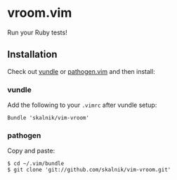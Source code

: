 vroom.vim
=========

Run your Ruby tests!

Installation
------------

Check out [vundle](https://github.com/gmarik/vundle) or
[pathogen.vim](https://github.com/tpope/vim-pathogen) and then install:

### vundle

Add the following to your `.vimrc` after vundle setup:

    Bundle 'skalnik/vim-vroom'

### pathogen

Copy and paste:

    $ cd ~/.vim/bundle
    $ git clone 'git://github.com/skalnik/vim-vroom.git'
